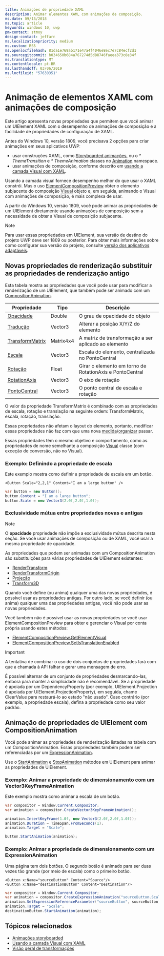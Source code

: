 ```yaml
---
title: Animações de propriedade XAML
description: Animar elementos XAML com animações de composição.
ms.date: 09/13/2018
ms.topic: article
keywords: windows 10, uwp
pm-contact: stmoy
design-contact: jeffarn
ms.localizationpriority: medium
ms.custom: RS5
ms.openlocfilehash: 81da1e769ab171e47a4f4046e8ec7e7c84ecf2d1
ms.sourcegitcommit: b034650b684a767274d5d88746faeea373c8e34f
ms.translationtype: MT
ms.contentlocale: pt-BR
ms.lasthandoff: 03/06/2019
ms.locfileid: "57630351"
---
```

# <a name="animating-xaml-elements-with-composition-animations"></a>Animação de elementos XAML com animações de composição

Este artigo apresenta novas propriedades que permitem que você animar um UIElement XAML com o desempenho de animações de composição e a facilidade de propriedades de configuração de XAML.

Antes do Windows 10, versão 1809, você precisava 2 opções para criar animações em seus aplicativos UWP:

- usar construções XAML, como [Storyboarded animações](storyboarded-animations.md), ou o _* ThemeTransition_ e _* ThemeAnimation_ classes no [ Animation](/uwp/api/windows.ui.xaml.media.animation) namespace.
- usar animações de composição, conforme descrito em [usando a camada Visual com XAML](../../composition/using-the-visual-layer-with-xaml.md).

Usando a camada visual fornece desempenho melhor do que usar o XAML constrói. Mas o uso [ElementCompositionPreview](/uwp/api/Windows.UI.Xaml.Hosting.ElementCompositionPreview) obter o elemento subjacente do composição [Visual](/uwp/api/windows.ui.composition.visual) objeto e, em seguida, animando o Visual com animações de composição, é mais complexa de usar.

A partir do Windows 10, versão 1809, você pode animar as propriedades de um UIElement diretamente usando animações de composição sem a necessidade de obter a Visual de composição subjacente.

> [!NOTE]
> Para usar essas propriedades em UIElement, sua versão de destino do projeto UWP deve ser 1809 ou posterior. Para obter mais informações sobre como configurar sua versão do projeto, consulte [versão dos aplicativos adaptáveis](../../debug-test-perf/version-adaptive-apps.md).

## <a name="new-rendering-properties-replace-old-rendering-properties"></a>Novas propriedades de renderização substituir as propriedades de renderização antigo

Esta tabela mostra as propriedades que você pode usar para modificar a renderização de um UIElement, que também pode ser animado com um [CompositionAnimation](/uwp/api/windows.ui.composition.compositionanimation).

| Propriedade | Tipo | Descrição |
| -- | -- | -- |
| [Opacidade](/uwp/api/windows.ui.xaml.uielement.opacity) | Double | O grau de opacidade do objeto |
| [Tradução](/uwp/api/windows.ui.xaml.uielement.translation) | Vector3 | Alterar a posição X/Y/Z do elemento |
| [TransformMatrix](/uwp/api/windows.ui.xaml.uielement.transformmatrix) | Matrix4x4 | A matriz de transformação a ser aplicado ao elemento |
| [Escala](/uwp/api/windows.ui.xaml.uielement.scale) | Vector3 | Escala do elemento, centralizada no PontoCentral |
| [Rotação](/uwp/api/windows.ui.xaml.uielement.rotation) | Float | Girar o elemento em torno de RotationAxis e PontoCentral |
| [RotationAxis](/uwp/api/windows.ui.xaml.uielement.rotationaxis) | Vector3 | O eixo de rotação |
| [PontoCentral](/uwp/api/windows.ui.xaml.uielement.centerpoint) | Vector3 | O ponto central de escala e rotação |

O valor da propriedade TransformMatrix é combinado com as propriedades de escala, rotação e translação na seguinte ordem:  TransformMatrix, escala, rotação, translação.

Essas propriedades não afetam o layout do elemento, portanto, modificar essas propriedades não faz com que uma nova [medida](/uwp/api/windows.ui.xaml.uielement.measure)/[organizar](/uwp/api/windows.ui.xaml.uielement.arrange) passar.

Essas propriedades têm o mesmo objetivo e comportamento, como as propriedades de nome semelhante a composição [Visual](/uwp/api/windows.ui.composition.visual) classe (com exceção de conversão, não no Visual).

### <a name="example-setting-the-scale-property"></a>Exemplo: Definindo a propriedade de escala

Este exemplo mostra como definir a propriedade de escala em um botão.

```xaml
<Button Scale="2,2,1" Content="I am a large button" />
```

```csharp
var button = new Button();
button.Content = "I am a large button";
button.Scale = new Vector3(2.0f,2.0f,1.0f);
```

### <a name="mutual-exclusivity-between-new-and-old-properties"></a>Exclusividade mútua entre propriedades novas e antigas

> [!NOTE]
> O **opacidade** propriedade não impõe a exclusividade mútua descrita nesta seção. Se você usar animações de composição ou de XAML, você usar a mesma propriedade de opacidade.

As propriedades que podem ser animadas com um CompositionAnimation são substituições para várias propriedades de UIElement existentes:

- [RenderTransform](/uwp/api/windows.ui.xaml.uielement.rendertransform)
- [RenderTransformOrigin](/uwp/api/windows.ui.xaml.uielement.rendertransformorigin)
- [Projeção](/uwp/api/windows.ui.xaml.uielement.projection)
- [Transform3D](/uwp/api/windows.ui.xaml.uielement.transform3d)

Quando você define (ou anima) qualquer uma das novas propriedades, é possível usar as propriedades antigas. Por outro lado, se você definir (ou anima) qualquer uma das propriedades antigas, você não pode usar as novas propriedades.

Você também não é possível usar as novas propriedades se você usar ElementCompositionPreview para obter e gerenciar o Visual por conta própria usando estes métodos:

- [ElementCompositionPreview.GetElementVisual](/uwp/api/windows.ui.xaml.hosting.elementcompositionpreview.getelementvisual)
- [ElementCompositionPreview.SetIsTranslationEnabled](/uwp/api/windows.ui.xaml.hosting.elementcompositionpreview.setistranslationenabled)

> [!IMPORTANT]
> A tentativa de combinar o uso de dois conjuntos de propriedades fará com que a chamada à API falhar e gerar uma mensagem de erro.

É possível alternar de um conjunto de propriedades desmarcando-las, embora para manter a simplicidade não é recomendável. Se a propriedade é apoiada por um DependencyProperty (por exemplo, UIElement.Projection é apoiada por UIElement.ProjectionProperty), em seguida, chame ClearValue para restaurá-lo ao estado "não usado". Caso contrário (por exemplo, a propriedade escala), defina a propriedade como seu valor padrão.

## <a name="animating-uielement-properties-with-compositionanimation"></a>Animação de propriedades de UIElement com CompositionAnimation

Você pode animar as propriedades de renderização listadas na tabela com um CompositionAnimation. Essas propriedades também podem ser referenciadas por um [ExpressionAnimation](/uwp/api/windows.ui.composition.expressionanimation).

Use o [StartAnimation](/uwp/api/windows.ui.xaml.uielement.startanimation) e [StopAnimation](/uwp/api/windows.ui.xaml.uielement.stopanimation) métodos em UIElement para animar as propriedades de UIElement.

### <a name="example-animating-the-scale-property-with-a-vector3keyframeanimation"></a>Exemplo: Animar a propriedade de dimensionamento com um Vector3KeyFrameAnimation

Este exemplo mostra como animar a escala de um botão.

```csharp
var compositor = Window.Current.Compositor;
var animation = compositor.CreateVector3KeyFrameAnimation();

animation.InsertKeyFrame(1.0f, new Vector3(2.0f,2.0f,1.0f));
animation.Duration = TimeSpan.FromSeconds(1);
animation.Target = "Scale";

button.StartAnimation(animation);
```

### <a name="example-animating-the-scale-property-with-an-expressionanimation"></a>Exemplo: Animar a propriedade de dimensionamento com um ExpressionAnimation

Uma página tem dois botões. O segundo botão é animado para ser duas vezes tão grande (por meio de escala) como o primeiro botão.

```xaml
<Button x:Name="sourceButton" Content="Source"/>
<Button x:Name="destinationButton" Content="Destination"/>
```

```csharp
var compositor = Window.Current.Compositor;
var animation = compositor.CreateExpressionAnimation("sourceButton.Scale*2");
animation.SetExpressionReferenceParameter("sourceButton", sourceButton);
animation.Target = "Scale";
destinationButton.StartAnimation(animation);
```

## <a name="related-topics"></a>Tópicos relacionados

- [Animações storyboarded](storyboarded-animations.md)
- [Usando a camada Visual com XAML](../../composition/using-the-visual-layer-with-xaml.md)
- [Visão geral de transformações](../layout/transforms.md)
